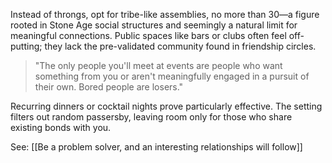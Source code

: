 
Instead of throngs, opt for tribe-like assemblies, no more than 30—a figure rooted in Stone Age social structures and seemingly a natural limit for meaningful connections. Public spaces like bars or clubs often feel off-putting; they lack the pre-validated community found in friendship circles.

>  "The only people you'll meet at events are people who want something from you or aren't meaningfully engaged in a pursuit of their own. Bored people are losers."

Recurring dinners or cocktail nights prove particularly effective. The setting filters out random passersby, leaving room only for those who share existing bonds with you.

See: [[Be a problem solver, and an interesting relationships will follow]]